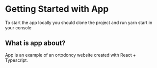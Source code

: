 # Getting Started with App

To start the app locally you should clone the project and run yarn start in your console

## What is app about?

App is an example of an ortodoncy website created with React + Typescript.


